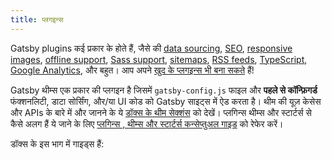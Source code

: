 ```yaml
---
title: प्लगइन्स
---
```


Gatsby plugins कई प्रकार के होते हैं, जैसे की [data sourcing](/plugins/?=gatsby-source), [SEO](/plugins/?=seo), [responsive images](/packages/gatsby-image/?=gatsby-image), [offline support](/packages/gatsby-plugin-offline/), [Sass support](/packages/gatsby-plugin-sass/), [sitemaps](/packages/gatsby-plugin-sitemap/), [RSS feeds](/packages/gatsby-plugin-feed/), [TypeScript](/packages/gatsby-plugin-typescript/), [Google Analytics](/packages/gatsby-plugin-google-analytics/), और बहुत। आप अपने [खुद के प्लगइन्स भी बना सकते](/docs/creating-plugins/) हैं!

Gatsby थीम्स एक प्रकार की प्लगइन है जिसमें `gatsby-config.js` फाइल और **पहले से कॉन्फ़िगर्ड**  फंक्शनलिटी, डाटा सोर्सिंग, और/या UI कोड को Gatsby साइट्स में ऐड करता है। थीम की यूज़ केसेस और APIs के बारे में और जानने के ये [डॉक्स के थीम सेक्शंस](/docs/themes/) को देखें। प्लगिन्स थीम्स और स्टार्टर्स से कैसे अलग हैं ये जाने के लिए [प्लगिन्स , थीम्स  और स्टार्टर्स कन्सेप्तुअल गाइड](/docs/plugins-themes-and-starters/) को रेफेर करें। 

डॉक्स के इस भाग में गाइड्स हैं:

<GuideList slug={props.slug} />
